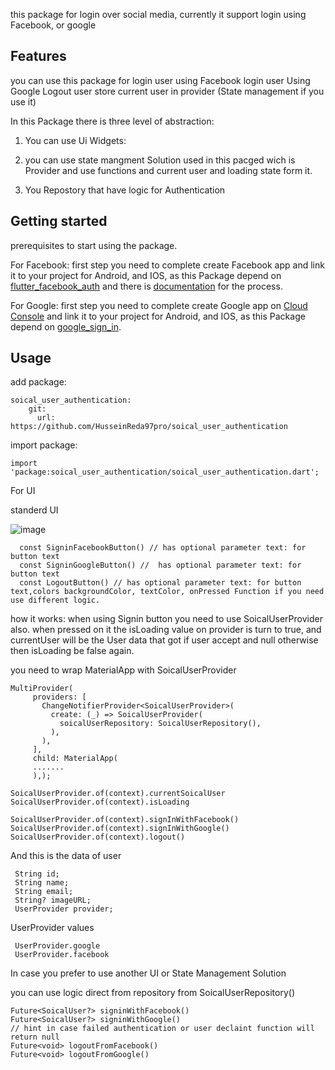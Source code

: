 <!-- 
This README describes the package. If you publish this package to pub.dev,
this README's contents appear on the landing page for your package.

For information about how to write a good package README, see the guide for
[writing package pages](https://dart.dev/guides/libraries/writing-package-pages). 

For general information about developing packages, see the Dart guide for
[creating packages](https://dart.dev/guides/libraries/create-library-packages)
and the Flutter guide for
[developing packages and plugins](https://flutter.dev/developing-packages). 
-->

this package for login over social media, currently it support login using Facebook, or google

## Features

you can use this package for
login user using Facebook
login user Using Google
Logout user
store current user in provider (State management if you use it)

In this Package there is three level of abstraction:

1. You can use Ui Widgets:




2. you can use state mangment Solution used in this pacged wich is Provider and use functions and current user and loading state form it.
3. You Repostory that have logic for Authentication

## Getting started

prerequisites to start using the package.


For Facebook:
first step you need to complete create Facebook app and link it to your project for Android, and IOS,
as this Package depend on [flutter_facebook_auth](https://pub.dev/packages/flutter_facebook_auth)
and there is [documentation](https://facebook.meedu.app/docs/5.x.x/intro) for the process.

For Google: 
first step you need to complete create Google app on [Cloud Console](https://console.cloud.google.com/apis/dashboard) and link it to your project for Android, and IOS, as this Package depend on [google_sign_in](https://pub.dev/packages/google_sign_in).


## Usage

add package:

````
soical_user_authentication:
    git:  
      url: https://github.com/HusseinReda97pro/soical_user_authentication
````

import package:

````
import 'package:soical_user_authentication/soical_user_authentication.dart';
````


For UI 

standerd UI 

![image](https://user-images.githubusercontent.com/47584580/200312074-fedc6417-61a4-41a6-a764-eeb8e8e8da77.png)

````
  const SigninFacebookButton() // has optional parameter text: for button text
  const SigninGoogleButton() //  has optional parameter text: for button text
  const LogoutButton() // has optional parameter text: for button text,colors backgroundColor, textColor, onPressed Function if you need use different logic.
 ````
 
how it works:
    when using  Signin button  you need to use SoicalUserProvider also.
    when pressed on it the isLoading value on provider is turn to true, and currentUser will be the User data that got if user accept and null otherwise then isLoading     be false again.
 
 you need to wrap MaterialApp with SoicalUserProvider
 
 
 ```
 MultiProvider(
      providers: [
        ChangeNotifierProvider<SoicalUserProvider>(
          create: (_) => SoicalUserProvider(
            soicalUserRepository: SoicalUserRepository(),
          ),
        ),
      ],
      child: MaterialApp(
      .......
      ),);
 ```
 
 
````
SoicalUserProvider.of(context).currentSoicalUser
SoicalUserProvider.of(context).isLoading

SoicalUserProvider.of(context).signInWithFacebook()
SoicalUserProvider.of(context).signInWithGoogle()
SoicalUserProvider.of(context).logout()

````
    
    
And this is the data of user 
 ````
  String id;
  String name;
  String email;
  String? imageURL;
  UserProvider provider;
 ````
 
 UserProvider values
 
 ````
  UserProvider.google 
  UserProvider.facebook 
 ````
  
  
  
In case you prefer to use another UI or State Management Solution

you can use logic direct from repository from SoicalUserRepository()

````
Future<SoicalUser?> signinWithFacebook()
Future<SoicalUser?> signinWithGoogle() 
// hint in case failed authentication or user declaint function will return null
Future<void> logoutFromFacebook()
Future<void> logoutFromGoogle()
````

